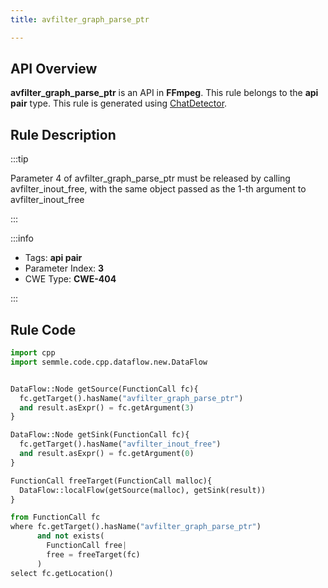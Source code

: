 ```yaml
---
title: avfilter_graph_parse_ptr

---
```



## API Overview
**avfilter_graph_parse_ptr** is an API in **FFmpeg**. This rule belongs to the **api pair** type. This rule is generated using [ChatDetector](../../tools/ChatDetector).
## Rule Description

:::tip

Parameter 4 of avfilter_graph_parse_ptr must be released by calling avfilter_inout_free, with the same object passed as the 1-th argument to avfilter_inout_free

:::

:::info

- Tags: **api pair**
- Parameter Index: **3**
- CWE Type: **CWE-404**

:::

## Rule Code
```python
import cpp
import semmle.code.cpp.dataflow.new.DataFlow


DataFlow::Node getSource(FunctionCall fc){
  fc.getTarget().hasName("avfilter_graph_parse_ptr")
  and result.asExpr() = fc.getArgument(3)
}

DataFlow::Node getSink(FunctionCall fc){
  fc.getTarget().hasName("avfilter_inout_free")
  and result.asExpr() = fc.getArgument(0)
}

FunctionCall freeTarget(FunctionCall malloc){
  DataFlow::localFlow(getSource(malloc), getSink(result))
}

from FunctionCall fc
where fc.getTarget().hasName("avfilter_graph_parse_ptr")
      and not exists(
        FunctionCall free| 
        free = freeTarget(fc)
      )
select fc.getLocation()
```